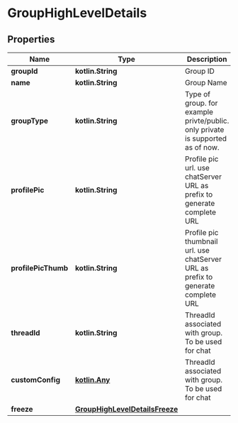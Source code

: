 
# GroupHighLevelDetails

## Properties
Name | Type | Description | Notes
------------ | ------------- | ------------- | -------------
**groupId** | **kotlin.String** | Group ID |  [optional]
**name** | **kotlin.String** | Group Name |  [optional]
**groupType** | **kotlin.String** | Type of group. for example privte/public. only private is supported as of now. |  [optional]
**profilePic** | **kotlin.String** | Profile pic url. use chatServer URL as prefix to generate complete URL  |  [optional]
**profilePicThumb** | **kotlin.String** | Profile pic thumbnail url. use chatServer URL as prefix to generate complete URL  |  [optional]
**threadId** | **kotlin.String** | ThreadId associated with group. To be used for chat |  [optional]
**customConfig** | [**kotlin.Any**](.md) | ThreadId associated with group. To be used for chat |  [optional]
**freeze** | [**GroupHighLevelDetailsFreeze**](GroupHighLevelDetailsFreeze.md) |  |  [optional]



